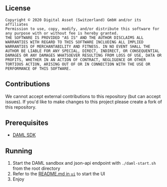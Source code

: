 ## License
```
Copyright © 2020 Digital Asset (Switzerland) GmbH and/or its affiliates
Permission to use, copy, modify, and/or distribute this software for any purpose with or without fee is hereby granted.
THE SOFTWARE IS PROVIDED "AS IS" AND THE AUTHOR DISCLAIMS ALL WARRANTIES WITH REGARD TO THIS SOFTWARE INCLUDING ALL IMPLIED WARRANTIES OF MERCHANTABILITY AND FITNESS. IN NO EVENT SHALL THE AUTHOR BE LIABLE FOR ANY SPECIAL, DIRECT, INDIRECT, OR CONSEQUENTIAL 
DAMAGES OR ANY DAMAGES WHATSOEVER RESULTING FROM LOSS OF USE, DATA OR PROFITS, WHETHER IN AN ACTION OF CONTRACT, NEGLIGENCE OR OTHER TORTIOUS ACTION, ARISING OUT OF OR IN CONNECTION WITH THE USE OR PERFORMANCE OF THIS SOFTWARE.
```

## Contributions
We cannot accept external contributions to this repository (but can accept issues).
If you'd like to make changes to this project please create a fork of this repository.

## Prerequisites
- [DAML SDK](https://docs.daml.com/getting-started/installation.html)

## Running
1. Start the DAML sandbox and json-api endpoint with `./daml-start.sh` from the root directory
1. Refer to the [README.md in `ui`](ui/README.md) to start the UI
1. Enjoy